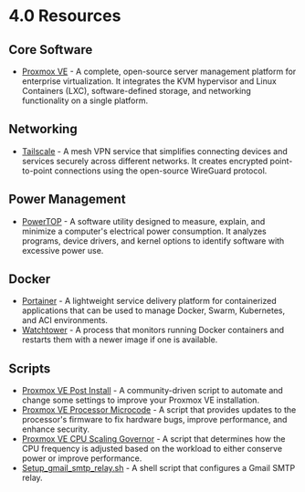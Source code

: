 # 4.0 Resources
## Core Software
*   [Proxmox VE](https://proxmox.com/) - A complete, open-source server management platform for enterprise virtualization. It integrates the KVM hypervisor and Linux Containers (LXC), software-defined storage, and networking functionality on a single platform.

## Networking
*   [Tailscale](https://tailscale.com/) - A mesh VPN service that simplifies connecting devices and services securely across different networks. It creates encrypted point-to-point connections using the open-source WireGuard protocol.

## Power Management
*   [PowerTOP](https://github.com/fenrus75/powertop) - A software utility designed to measure, explain, and minimize a computer's electrical power consumption. It analyzes programs, device drivers, and kernel options to identify software with excessive power use.

## Docker
*   [Portainer](https://github.com/portainer/portainer) - A lightweight service delivery platform for containerized applications that can be used to manage Docker, Swarm, Kubernetes, and ACI environments.
*   [Watchtower](https://github.com/containrrr/watchtower) - A process that monitors running Docker containers and restarts them with a newer image if one is available.

## Scripts
*   [Proxmox VE Post Install](https://community-scripts.github.io/ProxmoxVE/scripts?id=post-pve-install) - A community-driven script to automate and change some settings to improve your Proxmox VE installation.
*   [Proxmox VE Processor Microcode](https://community-scripts.github.io/ProxmoxVE/scripts?id=microcode) - A script that provides updates to the processor's firmware to fix hardware bugs, improve performance, and enhance security.
*   [Proxmox VE CPU Scaling Governor](https://community-scripts.github.io/ProxmoxVE/scripts?id=scaling-governor) - A script that determines how the CPU frequency is adjusted based on the workload to either conserve power or improve performance.
*   [Setup_gmail_smtp_relay.sh](https://github.com/authorTom/home-data-centre/blob/main/scripts/setup_gmail_smtp_relay.sh) - A shell script that configures a Gmail SMTP relay.